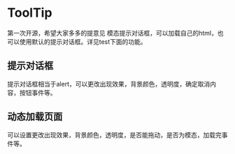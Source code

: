 ﻿ToolTip
=======
第一次开源，希望大家多多的提意见
模态提示对话框，可以加载自己的html，也可以使用默认的提示对话框。详见test下面的功能。

提示对话框
----------------------------------- 
提示对话框相当于alert，可以更改出现效果，背景颜色，透明度，确定取消内容，按钮事件等。

动态加载页面
----------------------------------- 
可以设置更改出现效果，背景颜色，透明度，是否能拖动，是否为模态，加载完事件等。
